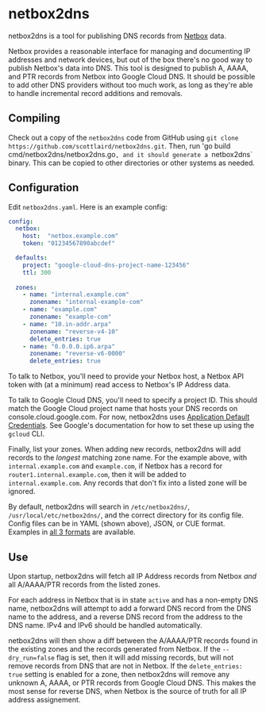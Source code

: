 # netbox2dns

netbox2dns is a tool for publishing DNS records from [Netbox](http://netbox.dev) data.

Netbox provides a reasonable interface for managing and documenting IP
addresses and network devices, but out of the box there's no good way
to publish Netbox's data into DNS.  This tool is designed to publish
A, AAAA, and PTR records from Netbox into Google Cloud DNS.  It should
be possible to add other DNS providers without too much work, as long
as they're able to handle incremental record additions and removals.

## Compiling

Check out a copy of the `netbox2dns` code from GitHub using `git clone
https://github.com/scottlaird/netbox2dns.git`.  Then, run 'go build
cmd/netbox2dns/netbox2dns.go`, and it should generate a `netbox2dns`
binary.  This can be copied to other directories or other systems as
needed.

## Configuration

Edit `netbox2dns.yaml`.  Here is an example config:

```yaml
config:
  netbox: 
    host:  "netbox.example.com"
    token: "01234567890abcdef"

  defaults:
    project: "google-cloud-dns-project-name-123456"
    ttl: 300
  
  zones: 
    - name: "internal.example.com"
      zonename: "internal-example-com"
    - name: "example.com"
      zonename: "example-com"
    - name: "10.in-addr.arpa"
      zonename: "reverse-v4-10"
      delete_entries: true
    - name: "0.0.0.0.ip6.arpa"
      zonename: "reverse-v6-0000"
      delete_entries: true
```

To talk to Netbox, you'll need to provide your Netbox host, a Netbox
API token with (at a minimum) read access to Netbox's IP Address data.

To talk to Google Cloud DNS, you'll need to specify a project ID.
This should match the Google Cloud project name that hosts your DNS
records on console.cloud.google.com.  For now, netbox2dns uses
[Application Default
Credentials](https://cloud.google.com/docs/authentication/application-default-credentials).
See Google's documentation for how to set these up using the `gcloud`
CLI.

Finally, list your zones. When adding new records, netbox2dns will add
records to the *longest* matching zone name.  For the example above,
with `internal.example.com` and `example.com`, if Netbox has a record
for `router1.internal.example.com`, then it will be added to
`internal.example.com`.  Any records that don't fix into a listed zone
will be ignored.

By default, netbox2dns will search in `/etc/netbox2dns/`,
`/usr/local/etc/netbox2dns/`, and the correct directory for its config
file.  Config files can be in YAML (shown above), JSON, or CUE format.
Examples in [all 3
formats](https://github.com/scottlaird/netbox2dns/tree/main/testdata/config4)
are available.

## Use

Upon startup, netbox2dns will fetch all IP Address records from
Netbox *and* all A/AAAA/PTR records from the listed zones.

For each address in Netbox that is in state `active` and has a
non-empty DNS name, netbox2dns will attempt to add a forward DNS
record from the DNS name to the address, and a reverse DNS record from
the address to the DNS name.  IPv4 and IPv6 should be handled
automatically.

netbox2dns will then show a diff between the A/AAAA/PTR records found
in the existing zones and the records generated from Netbox.  If the
`--dry_run=false` flag is set, then it will add missing records, but
will not remove records from DNS that are not in Netbox.  If the
`delete_entries: true` setting is enabled for a zone, then netbox2dns
will remove any unknown A, AAAA, or PTR records from Google Cloud DNS.
This makes the most sense for reverse DNS, when Netbox is the source
of truth for all IP address assignement.
